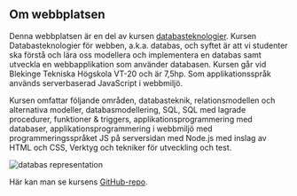 ## Om webbplatsen

Denna webbplatsen är en del av kursen [databasteknologier](https://dbwebb.se/kurser/databas-v1/). Kursen Databasteknologier för webben, a.k.a. databas, och syftet är att vi studenter ska förstå och lära oss modellera och implementera en databas samt utveckla en webbapplikation som använder databasen. Kursen går vid Blekinge Tekniska Högskola VT-20 och är 7,5hp. Som applikationsspråk används serverbaserad JavaScript i webbmiljö.

Kursen omfattar följande områden, databasteknik, relationsmodellen och alternativa modeller, databasmodellering, SQL, SQL med lagrade procedurer, funktioner & triggers, applikationsprogrammering med databaser, applikationsprogrammering i webbmiljö med programmeringsspråket JS på serversidan med Node.js med inslag av HTML och CSS, Verktyg och tekniker för utveckling och test.

![databas representation](/../databas/me/redovisa/img/database.png#image__about)

Här kan man se kursens [GitHub-repo](https://github.com/dbwebb-se/databas).
